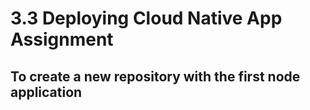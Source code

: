 # 3.3 Deploying Cloud Native App Assignment

## To create a new repository with the first node application
